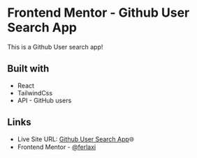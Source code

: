 # Frontend Mentor - Github User Search App

This is a Github User search app!


## Built with

- React
- TailwindCss
- API - GitHub users


## Links
- Live Site URL: [Github User Search App]()🌐
- Frontend Mentor - [@ferlaxi](https://www.frontendmentor.io/profile/ferlaxi)